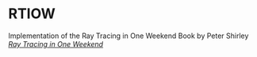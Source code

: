 # RTIOW

Implementation of the Ray Tracing in One Weekend Book by Peter Shirley
[_Ray Tracing in One Weekend_](https://raytracing.github.io/books/RayTracingInOneWeekend.html)
